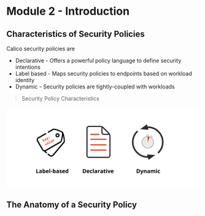 # Module 2 - Introduction

## Characteristics of Security Policies

Calico security policies are
- Declarative - Offers a powerful policy language to define security intentions
- Label based - Maps security policies to endpoints based on workload identity 
- Dynamic - Security policies are tightly-coupled with workloads

> Security Policy Characteristics

![security-policy-characteristics](images/security-policy-characteristics.png)

## The Anatomy of a Security Policy

